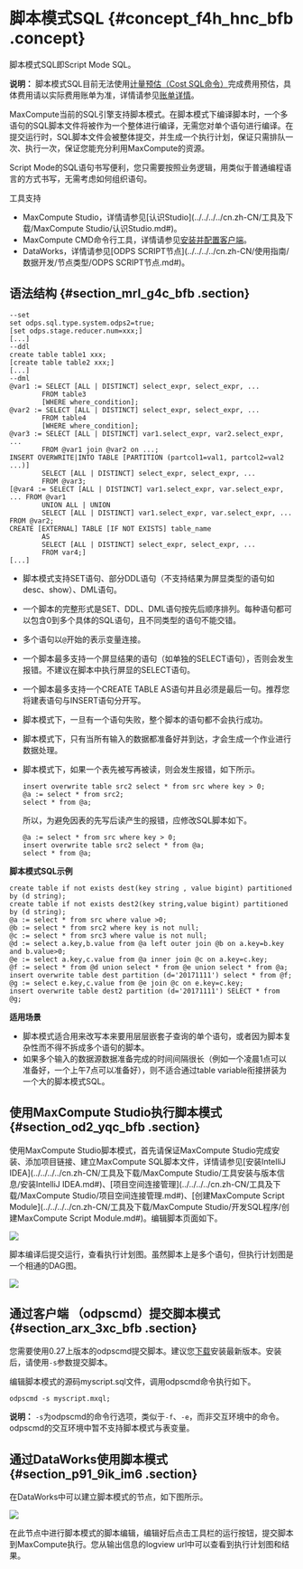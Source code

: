 # 脚本模式SQL {#concept_f4h_hnc_bfb .concept}

脚本模式SQL即Script Mode SQL。

**说明：** 脚本模式SQL目前无法使用[计量预估（Cost SQL命令）](cn.zh-CN/用户指南/常用命令/其他操作.md#section_xm2_sgf_vdb)完成费用预估，具体费用请以实际费用账单为准，详情请参见[账单详情](../../../../cn.zh-CN/产品定价/查看账单详情.md#)。

MaxCompute当前的SQL引擎支持脚本模式。在脚本模式下编译脚本时，一个多语句的SQL脚本文件将被作为一个整体进行编译，无需您对单个语句进行编译。在提交运行时，SQL脚本文件会被整体提交，并生成一个执行计划，保证只需排队一次、执行一次，保证您能充分利用MaxCompute的资源。

Script Mode的SQL语句书写便利，您只需要按照业务逻辑，用类似于普通编程语言的方式书写，无需考虑如何组织语句。

工具支持

-   MaxCompute Studio，详情请参见[认识Studio](../../../../cn.zh-CN/工具及下载/MaxCompute Studio/认识Studio.md#)。
-   MaxCompute CMD命令行工具，详情请参见[安装并配置客户端](../../../../cn.zh-CN/准备工作/安装并配置客户端.md#)。
-   DataWorks，详情请参见[ODPS SCRIPT节点](../../../../cn.zh-CN/使用指南/数据开发/节点类型/ODPS SCRIPT节点.md#)。

## 语法结构 {#section_mrl_g4c_bfb .section}

```
--set
set odps.sql.type.system.odps2=true;
[set odps.stage.reducer.num=xxx;]
[...]
--ddl
create table table1 xxx;
[create table table2 xxx;]
[...]
--dml
@var1 := SELECT [ALL | DISTINCT] select_expr, select_expr, ...
        FROM table3
        [WHERE where_condition];
@var2 := SELECT [ALL | DISTINCT] select_expr, select_expr, ...
        FROM table4
        [WHERE where_condition];
@var3 := SELECT [ALL | DISTINCT] var1.select_expr, var2.select_expr, ...
        FROM @var1 join @var2 on ...;
INSERT OVERWRITE|INTO TABLE [PARTITION (partcol1=val1, partcol2=val2 ...)]
        SELECT [ALL | DISTINCT] select_expr, select_expr, ...
        FROM @var3;    
[@var4 := SELECT [ALL | DISTINCT] var1.select_expr, var.select_expr, ... FROM @var1 
        UNION ALL | UNION 
        SELECT [ALL | DISTINCT] var1.select_expr, var.select_expr, ... FROM @var2;    
CREATE [EXTERNAL] TABLE [IF NOT EXISTS] table_name 
        AS 
        SELECT [ALL | DISTINCT] select_expr, select_expr, ...
        FROM var4;]
[...]
```

-   脚本模式支持SET语句、部分DDL语句（不支持结果为屏显类型的语句如desc、show）、DML语句。
-   一个脚本的完整形式是SET、DDL、DML语句按先后顺序排列。每种语句都可以包含0到多个具体的SQL语句，且不同类型的语句不能交错。
-   多个语句以`@`开始的表示变量连接。
-   一个脚本最多支持一个屏显结果的语句（如单独的SELECT语句），否则会发生报错。不建议在脚本中执行屏显的SELECT语句。
-   一个脚本最多支持一个CREATE TABLE AS语句并且必须是最后一句。推荐您将建表语句与INSERT语句分开写。
-   脚本模式下，一旦有一个语句失败，整个脚本的语句都不会执行成功。
-   脚本模式下，只有当所有输入的数据都准备好并到达，才会生成一个作业进行数据处理。
-   脚本模式下，如果一个表先被写再被读，则会发生报错，如下所示。

    ```
    insert overwrite table src2 select * from src where key > 0;
    @a := select * from src2;
    select * from @a;
    ```

    所以，为避免因表的先写后读产生的报错，应修改SQL脚本如下。

    ```
    @a := select * from src where key > 0;
    insert overwrite table src2 select * from @a;
    select * from @a;
    ```


**脚本模式SQL示例** 

```
create table if not exists dest(key string , value bigint) partitioned by (d string);
create table if not exists dest2(key string,value bigint) partitioned by (d string);
@a := select * from src where value >0;
@b := select * from src2 where key is not null;
@c := select * from src3 where value is not null;
@d := select a.key,b.value from @a left outer join @b on a.key=b.key and b.value>0;
@e := select a.key,c.value from @a inner join @c on a.key=c.key;
@f := select * from @d union select * from @e union select * from @a;
insert overwrite table dest partition (d='20171111') select * from @f;
@g := select e.key,c.value from @e join @c on e.key=c.key;
insert overwrite table dest2 partition (d='20171111') SELECT * from @g;
```

**适用场景** 

-   脚本模式适合用来改写本来要用层层嵌套子查询的单个语句，或者因为脚本复杂性而不得不拆成多个语句的脚本。
-   如果多个输入的数据源数据准备完成的时间间隔很长（例如一个凌晨1点可以准备好，一个上午7点可以准备好），则不适合通过table variable衔接拼装为一个大的脚本模式SQL。

## 使用MaxCompute Studio执行脚本模式 {#section_od2_yqc_bfb .section}

使用MaxCompute Studio脚本模式，首先请保证MaxCompute Studio完成安装、添加项目链接、建立MaxCompute SQL脚本文件，详情请参见[安装IntelliJ IDEA](../../../../cn.zh-CN/工具及下载/MaxCompute Studio/工具安装与版本信息/安装IntelliJ IDEA.md#)、[项目空间连接管理](../../../../cn.zh-CN/工具及下载/MaxCompute Studio/项目空间连接管理.md#)、[创建MaxCompute Script Module](../../../../cn.zh-CN/工具及下载/MaxCompute Studio/开发SQL程序/创建MaxCompute Script Module.md#)。编辑脚本页面如下。

![](http://static-aliyun-doc.oss-cn-hangzhou.aliyuncs.com/assets/img/20231/155608830944793_zh-CN.png)

脚本编译后提交运行，查看执行计划图。虽然脚本上是多个语句，但执行计划图是一个相通的DAG图。

![](http://static-aliyun-doc.oss-cn-hangzhou.aliyuncs.com/assets/img/20231/155608830911441_zh-CN.png)

## 通过客户端 （odpscmd）提交脚本模式 {#section_arx_3xc_bfb .section}

您需要使用0.27上版本的odpscmd提交脚本。建议您[下载](http://odps.alibaba-inc.com/official_downloads/odpscmd/)安装最新版本。安装后，请使用`-s`参数提交脚本。

编辑脚本模式的源码myscript.sql文件，调用odpscmd命令执行如下。

 `odpscmd -s myscript.mxql;` 

**说明：** `-s`为odpscmd的命令行选项，类似于`-f`、`-e`，而非交互环境中的命令。odpscmd的交互环境中暂不支持脚本模式与表变量。

## 通过DataWorks使用脚本模式 {#section_p91_9ik_im6 .section}

在DataWorks中可以建立脚本模式的节点，如下图所示。

![](http://static-aliyun-doc.oss-cn-hangzhou.aliyuncs.com/assets/img/20231/155608830944790_zh-CN.png)

在此节点中进行脚本模式的脚本编辑，编辑好后点击工具栏的运行按钮，提交脚本到MaxCompute执行。您从输出信息的logview url中可以查看到执行计划图和结果。


